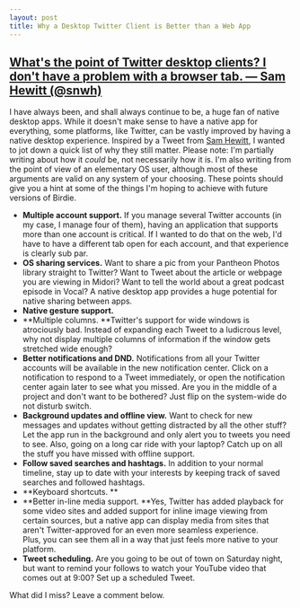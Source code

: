 ```yaml
---
layout: post
title: Why a Desktop Twitter Client is Better than a Web App
---
```

## [What's the point of Twitter desktop clients? I don't have a problem with a browser tab. — Sam Hewitt (@snwh)](https://twitter.com/snwh/status/659004773136371712)

I have always been, and shall always continue to be, a huge fan of native desktop apps. While it doesn't make sense to have a native app for everything, some platforms, like Twitter, can be vastly improved by having a native desktop experience. Inspired by a Tweet from [Sam Hewitt](https://twitter.com/snwh), I wanted to jot down a quick list of why they still matter. Please note: I'm partially writing about how it _could_ be, not necessarily how it is. I'm also writing from the point of view of an elementary OS user, although most of these arguments are valid on any system of your choosing. These points should give you a hint at some of the things I'm hoping to achieve with future versions of Birdie.

* **Multiple account support.** If you manage several Twitter accounts (in my case, I manage four of them), having an application that supports more than one account is critical. If I wanted to do that on the web, I'd have to have a different tab open for each account, and that experience is clearly sub par.
* **OS sharing services.** Want to share a pic from your Pantheon Photos library straight to Twitter? Want to Tweet about the article or webpage you are viewing in Midori? Want to tell the world about a great podcast episode in Vocal? A native desktop app provides a huge potential for native sharing between apps.
* **Native gesture support.**
* **Multiple columns. **Twitter's support for wide windows is atrociously bad. Instead of expanding each Tweet to a ludicrous level, why not display multiple columns of information if the window gets stretched wide enough?
* **Better notifications and DND.** Notifications from all your Twitter accounts will be available in the new notification center. Click on a notification to respond to a Tweet immediately, or open the notification center again later to see what you missed. Are you in the middle of a project and don't want to be bothered? Just flip on the system-wide do not disturb switch.
* **Background updates and offline view.** Want to check for new messages and updates without getting distracted by all the other stuff? Let the app run in the background and only alert you to tweets you need to see. Also, going on a long car ride with your laptop? Catch up on all the stuff you have missed with offline support.
* **Follow saved searches and hashtags.** In addition to your normal timeline, stay up to date with your interests by keeping track of saved searches and followed hashtags.
* **Keyboard shortcuts. **
* **Better in-line media support. **Yes, Twitter has added playback for some video sites and added support for inline image viewing from certain sources, but a native app can display media from sites that aren't Twitter-approved for an even more seamless experience. Plus, you can see them all in a way that just feels more native to your platform.
* **Tweet scheduling.** Are you going to be out of town on Saturday night, but want to remind your follows to watch your YouTube video that comes out at 9:00? Set up a scheduled Tweet.

What did I miss? Leave a comment below.
